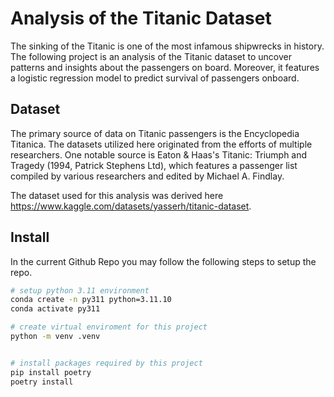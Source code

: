 # Analysis of the Titanic Dataset

The sinking of the Titanic is one of the most infamous shipwrecks in history.
The following project is an analysis of the Titanic dataset to uncover patterns and insights about the passengers on board. Moreover, it features a logistic regression model to predict survival of passengers onboard.

## Dataset

The primary source of data on Titanic passengers is the Encyclopedia Titanica. The datasets utilized here originated from the efforts of multiple researchers. One notable source is Eaton & Haas's Titanic: Triumph and Tragedy (1994, Patrick Stephens Ltd), which features a passenger list compiled by various researchers and edited by Michael A. Findlay.

The dataset used for this analysis was derived here https://www.kaggle.com/datasets/yasserh/titanic-dataset. 

## Install

In the current Github Repo you may follow the following steps to setup the repo.

```bash
# setup python 3.11 environment
conda create -n py311 python=3.11.10
conda activate py311

# create virtual enviroment for this project
python -m venv .venv


# install packages required by this project
pip install poetry
poetry install
```